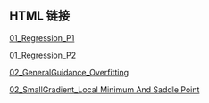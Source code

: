## HTML 链接

[01_Regression_P1](https://unclestrong.github.io/DeepLearning_LHY21_Notes/Notes_html/01_Regression_P1.html)

[01_Regression_P2](https://unclestrong.github.io/DeepLearning_LHY21_Notes/Notes_html/01_Regression_P2.html)

[02_GeneralGuidance_Overfitting](https://unclestrong.github.io/DeepLearning_LHY21_Notes/Notes_html/02_GeneralGuidance.html)

[02_SmallGradient_Local Minimum And Saddle Point](https://unclestrong.github.io/DeepLearning_LHY21_Notes/Notes_html/02_Local%20Minimum%20And%20Saddle%20Point.html)

